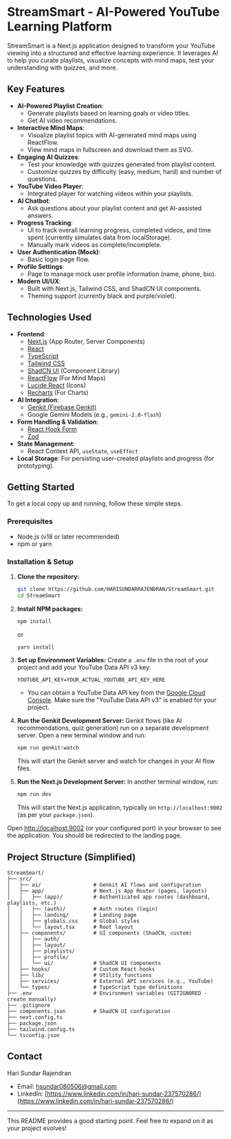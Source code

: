 
# StreamSmart - AI-Powered YouTube Learning Platform

StreamSmart is a Next.js application designed to transform your YouTube viewing into a structured and effective learning experience. It leverages AI to help you curate playlists, visualize concepts with mind maps, test your understanding with quizzes, and more.

## Key Features

*   **AI-Powered Playlist Creation**:
    *   Generate playlists based on learning goals or video titles.
    *   Get AI video recommendations.
*   **Interactive Mind Maps**:
    *   Visualize playlist topics with AI-generated mind maps using ReactFlow.
    *   View mind maps in fullscreen and download them as SVG.
*   **Engaging AI Quizzes**:
    *   Test your knowledge with quizzes generated from playlist content.
    *   Customize quizzes by difficulty (easy, medium, hard) and number of questions.
*   **YouTube Video Player**:
    *   Integrated player for watching videos within your playlists.
*   **AI Chatbot**:
    *   Ask questions about your playlist content and get AI-assisted answers.
*   **Progress Tracking**:
    *   UI to track overall learning progress, completed videos, and time spent (currently simulates data from localStorage).
    *   Manually mark videos as complete/incomplete.
*   **User Authentication (Mock)**:
    *   Basic login page flow.
*   **Profile Settings**:
    *   Page to manage mock user profile information (name, phone, bio).
*   **Modern UI/UX**:
    *   Built with Next.js, Tailwind CSS, and ShadCN UI components.
    *   Theming support (currently black and purple/violet).

## Technologies Used

*   **Frontend**:
    *   [Next.js](https://nextjs.org/) (App Router, Server Components)
    *   [React](https://reactjs.org/)
    *   [TypeScript](https://www.typescriptlang.org/)
    *   [Tailwind CSS](https://tailwindcss.com/)
    *   [ShadCN UI](https://ui.shadcn.com/) (Component Library)
    *   [ReactFlow](https://reactflow.dev/) (For Mind Maps)
    *   [Lucide React](https://lucide.dev/) (Icons)
    *   [Recharts](https://recharts.org/) (For Charts)
*   **AI Integration**:
    *   [Genkit (Firebase Genkit)](https://firebase.google.com/docs/genkit)
    *   Google Gemini Models (e.g., `gemini-2.0-flash`)
*   **Form Handling & Validation**:
    *   [React Hook Form](https://react-hook-form.com/)
    *   [Zod](https://zod.dev/)
*   **State Management**:
    *   React Context API, `useState`, `useEffect`
*   **Local Storage**: For persisting user-created playlists and progress (for prototyping).

## Getting Started

To get a local copy up and running, follow these simple steps.

### Prerequisites

*   Node.js (v18 or later recommended)
*   npm or yarn

### Installation & Setup

1.  **Clone the repository:**
    ```bash
    git clone https://github.com/HARISUNDARRAJENDRAN/StreamSmart.git
    cd StreamSmart
    ```

2.  **Install NPM packages:**
    ```bash
    npm install
    ```
    or
    ```bash
    yarn install
    ```

3.  **Set up Environment Variables:**
    Create a `.env` file in the root of your project and add your YouTube Data API v3 key:
    ```env
    YOUTUBE_API_KEY=YOUR_ACTUAL_YOUTUBE_API_KEY_HERE
    ```
    *   You can obtain a YouTube Data API key from the [Google Cloud Console](https://console.cloud.google.com/). Make sure the "YouTube Data API v3" is enabled for your project.

4.  **Run the Genkit Development Server:**
    Genkit flows (like AI recommendations, quiz generation) run on a separate development server. Open a new terminal window and run:
    ```bash
    npm run genkit:watch
    ```
    This will start the Genkit server and watch for changes in your AI flow files.

5.  **Run the Next.js Development Server:**
    In another terminal window, run:
    ```bash
    npm run dev
    ```
    This will start the Next.js application, typically on `http://localhost:9002` (as per your `package.json`).

Open [http://localhost:9002](http://localhost:9002) (or your configured port) in your browser to see the application. You should be redirected to the landing page.

## Project Structure (Simplified)

```
StreamSmart/
├── src/
│   ├── ai/                 # Genkit AI flows and configuration
│   ├── app/                # Next.js App Router (pages, layouts)
│   │   ├── (app)/          # Authenticated app routes (dashboard, playlists, etc.)
│   │   ├── (auth)/         # Auth routes (login)
│   │   ├── landing/        # Landing page
│   │   ├── globals.css     # Global styles
│   │   └── layout.tsx      # Root layout
│   ├── components/         # UI components (ShadCN, custom)
│   │   ├── auth/
│   │   ├── layout/
│   │   ├── playlists/
│   │   ├── profile/
│   │   └── ui/             # ShadCN UI components
│   ├── hooks/              # Custom React hooks
│   ├── lib/                # Utility functions
│   ├── services/           # External API services (e.g., YouTube)
│   └── types/              # TypeScript type definitions
├── .env                    # Environment variables (GITIGNORED - create manually)
├── .gitignore
├── components.json         # ShadCN UI configuration
├── next.config.ts
├── package.json
├── tailwind.config.ts
└── tsconfig.json
```

## Contact

Hari Sundar Rajendran
*   Email: [hsundar080506@gmail.com](mailto:hsundar080506@gmail.com)
*   LinkedIn: [https://www.linkedin.com/in/hari-sundar-237570286/](https://www.linkedin.com/in/hari-sundar-237570286/)

---

This README provides a good starting point. Feel free to expand on it as your project evolves!

